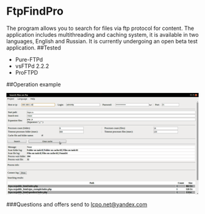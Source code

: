 # FtpFindPro
The program allows you to search for files via ftp protocol for content.
The application includes multithreading and caching system, it is available in two languages, English and Russian.
It is currently undergoing an open beta test application.
##Tested

- Pure-FTPd
- vsFTPd 2.2.2
- ProFTPD 

##Оperation example

![alt tag](https://github.com/lcpo/find/blob/master/print_en.png?raw=true)

###Questions and offers send to lcpo.net@yandex.com
